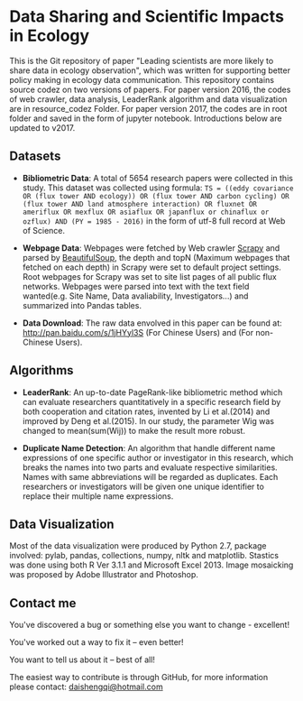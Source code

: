 # Data Sharing and Scientific Impacts in Ecology
This is the Git repository of paper "Leading scientists are more likely to share data in ecology observation", which was written for supporting better policy making in ecology data communication. This repository contains source codez on two versions of papers.
For paper version 2016, the codes of web crawler, data analysis, LeaderRank algorithm and data visualization are in resource_codez Folder. For paper version 2017, the codes are in root folder and saved in the form of jupyter notebook. Introductions below are updated to v2017.

## Datasets
* **Bibliometric Data**: A total of 5654 research papers were collected in this study. This dataset was collected using formula: `TS = ((eddy covariance OR (flux tower AND ecology)) OR (flux tower AND carbon cycling) OR (flux tower AND land atmosphere interaction) OR fluxnet OR ameriflux OR mexflux OR asiaflux OR japanflux or chinaflux or ozflux) AND (PY = 1985 - 2016)` in the form of utf-8 full record at Web of Science.

* **Webpage Data**: Webpages were fetched by Web crawler [Scrapy](https://github.com/scrapy/scrapy) and parsed by [BeautifulSoup](https://code.launchpad.net/beautifulsoup), the depth and topN (Maximum webpages that fetched on each depth) in Scrapy were set to default project settings. Root webpages for Scrapy was set to site list pages of all public flux networks. Webpages were parsed into text with the text field wanted(e.g. Site Name, Data avaliability, Investigators...) and summarized into Pandas tables.

* **Data Download**: The raw data envolved in this paper can be found at: http://pan.baidu.com/s/1jHYyl3S (For Chinese Users) and (For non-Chinese Users).

## Algorithms
* **LeaderRank**: An up-to-date PageRank-like bibliometric method which can evaluate researchers quantitatively in a specific research field by both cooperation and citation rates, invented by Li et al.(2014) and improved by Deng et al.(2015). In our study, the parameter Wig was changed to mean(sum(Wij)) to make the result more robust.

* **Duplicate Name Detection**: An algorithm that handle different name expressions of one specific author or investigator in this research, which breaks the names into two parts and evaluate respective similarities. Names with same abbreviations will be regarded as duplicates. Each researchers or investigators will be given one unique identifier to replace their multiple name expressions.

## Data Visualization
Most of the data visualization were produced by Python 2.7, package involved: pylab, pandas, collections, numpy, nltk and matplotlib. Stastics was done using both R Ver 3.1.1 and Microsoft Excel 2013. Image mosaicking was proposed by Adobe Illustrator and Photoshop.

## Contact me
You've discovered a bug or something else you want to change - excellent!

You've worked out a way to fix it – even better!

You want to tell us about it – best of all!

The easiest way to contribute is through GitHub, for more information please contact: daishengqi@hotmail.com
